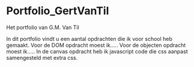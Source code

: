 # Portfolio_GertVanTil
Het portfolio van G.M. Van Til

In dit portfolio vindt u een aantal opdrachten die ik voor school heb gemaakt.
Voor de DOM opdracht moest ik.....
Voor de objecten opdracht moest ik.....
In de canvas opdracht heb ik javascript code die css aanpast samengesteld met extra css.